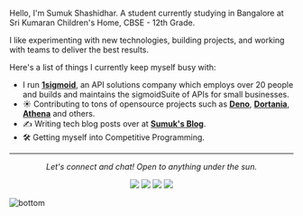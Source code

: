 
Hello, I'm Sumuk Shashidhar. A student currently studying in Bangalore at Sri Kumaran Children's Home, CBSE - 12th Grade. 

I like experimenting with new technologies, building projects, and working with teams to deliver the best results. 

Here's a list of things I currently keep myself busy with:

- I run **[1sigmoid](https://1sigmoid.ml)**, an API solutions company which employs over 20 people and builds and maintains the sigmoidSuite of APIs for small businesses. 
- ☀️ Contributing to tons of opensource projects such as **[Deno](https://deno.land)**, **[Dortania](https://dortania.github.io/)**, **[Athena](https://1athena.ml)** and others. 
- ✍️ Writing tech blog posts over at **[Sumuk's Blog](https://blog.sumukshashidhar.com)**.
- 🛠 Getting myself into Competitive Programming.
<hr>
<p align="center">
  <i>Let's connect and chat! Open to anything under the sun.</i>

  <p align="center">
    <a href="https://twitter.com/sumukshashidhar" alt="Twitter"><img src="https://raw.githubusercontent.com/sumukshashidhar/sumukshashidhar/master/readme/twitter-fill.svg"></a>
    <a href="https://www.linkedin.com/in/sumuks/" alt="Linkedin"><img src="https://raw.githubusercontent.com/sumukshashidhar/sumukshashidhar/master/readme/linkedin-fill.svg"></a>
    <a href="mailto:sumuk@sumukshashidhar.com" alt="Contact me"><img src="https://raw.githubusercontent.com/sumukshashidhar/sumukshashidhar/master/readme/mail-fill.svg"></a>
    <a href="https://sumukshashidhar.com" alt="My site"><img src="https://raw.githubusercontent.com/sumukshashidhar/sumukshashidhar/master/readme/external-link-line.svg"></a>
  </p>


<img src="https://raw.githubusercontent.com/sumukshashidhar/sumukshashidhar/master/readme/bottom.svg" alt="bottom">
